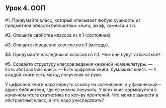## Урок 4. ООП
#1. Придумайте класс, который описывает любую сущность из предметной области библиотеки: книга, шкаф, комната и т.п.

#2. Опишите свойства классов из п.1 (состояние).

#3. Опишите поведение классов из п.1 (методы).

$4. Придумайте наследников классов из п.1. Чем они будут отличаться?

#5. Создайте структуру классов ведения книжной номенклатуры.
— Есть абстрактная книга.
— Есть цифровая книга, бумажная книга.
— У каждой книги есть метод получения на руки.

У цифровой книги надо вернуть ссылку на скачивание, а у физической – адрес библиотеки, где ее можно получить. У всех книг формируется в конечном итоге статистика по кол-ву прочтений.
Что можно вынести в абстрактный класс, а что надо унаследовать?